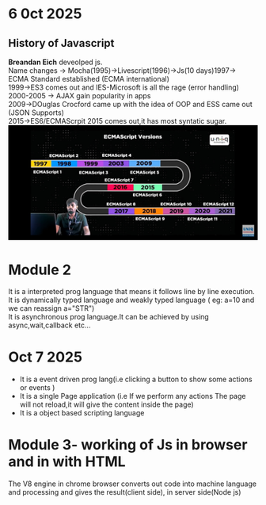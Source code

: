 # 6 0ct 2025
## History of Javascript
**Breandan Eich** deveolped js.<br>
Name changes -> Mocha(1995)->Livescript(1996)->Js(10 days)1997-> ECMA Standard established (ECMA international)<br>
1999->ES3 comes out and IES-Microsoft is all the rage (error handling)<br>2000-2005 -> AJAX gain popularity in apps<br>
2009->DOuglas Crocford came up with the idea of OOP and ESS came out (JSON Supports)<br>2015->ES6/ECMAScrpit 2015 comes out,it has most syntatic sugar.<br>
![afnkaf](1759719019621.jpg)<br>
# Module 2
It is a interpreted prog language that means it follows line by line execution.<br> It is dynamically typed language and weakly typed language ( eg: a=10 and we can reassign a="STR")<br>
It is asynchronous prog language.It can be achieved by using async,wait,callback etc...
# Oct 7 2025
- It is a event driven prog lang(i.e clicking a button to show some actions or events )<br>
- It is a single Page application (i.e If we perform any actions The page will not reload,it will give the content inside the page)
- It is a object based scripting language
# Module 3- working of Js in browser and in with HTML
The V8 engine in chrome browser converts out code into machine language and processing and gives the result(client side), in server side(Node js)